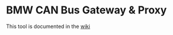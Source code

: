 # BMW CAN Bus Gateway & Proxy
This tool is documented in the [wiki](https://github.com/bill57p9/BMW_ZGW_emulator/wiki)
